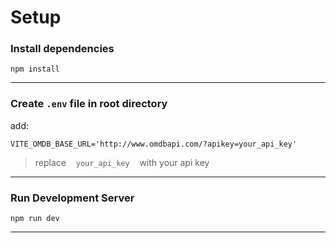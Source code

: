 

# Setup


### Install dependencies

```
npm install
```

---

### Create `.env` file in root directory
add:
```env
VITE_OMDB_BASE_URL='http://www.omdbapi.com/?apikey=your_api_key'

```
> replace &nbsp;&nbsp; `your_api_key` &nbsp;&nbsp; with your api key

---

### Run Development Server

```
npm run dev
```
---
